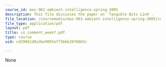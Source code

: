 ```yaml
---
course_id: mas-961-ambient-intelligence-spring-2005
description: This file discusses the paper on 'Tangible Bits Link'.
file_location: /coursemedia/mas-961-ambient-intelligence-spring-2005/cd29861d0a3be9893ef73bbb29f8863c_ss_comment_week7.pdf
file_type: application/pdf
layout: pdf
title: ss_comment_week7.pdf
type: course
uid: cd29861d0a3be9893ef73bbb29f8863c

---
```

None